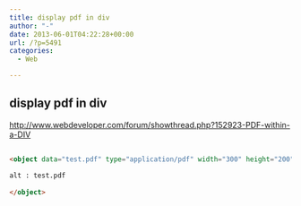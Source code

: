 ```yaml
---
title: display pdf in div
author: "-"
date: 2013-06-01T04:22:28+00:00
url: /?p=5491
categories:
  - Web

---
```

## display pdf in div
<http://www.webdeveloper.com/forum/showthread.php?152923-PDF-within-a-DIV>

```html
  
<object data="test.pdf" type="application/pdf" width="300" height="200">
  
alt : test.pdf
  
</object>
  

```